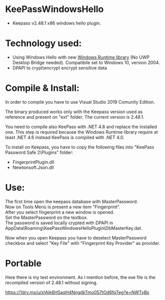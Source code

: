 # KeePassWindowsHello

- Keepass v2.48.1 x86 windows hello plugin.

# Technology used:

  - Using Windows Hello with new [Windows Runtime library](https://docs.microsoft.com/en-us/windows/apps/desktop/modernize/desktop-to-uwp-enhance) (No UWP Desktop Bridge needed). Compatibile set to Windows 10, version 2004.
  - DPAPI to crypt\encrypt encrypt sensitive data

# Compile & Install:

In order to compile you have to use Visual Studio 2019 Comunity Edition.

The binary produced works only with the Keepass version used as reference and present on "ext" folder. The current version is 2.48.1.

You need to compile also KeePass with .NET 4.8 and replace the installed one. This step is required because the Windows Runtime library require at least .NET 4.6 instead KeePass is compiled with .NET 4.0.

To install on Keepass, you have to copy the following files into "KeePass Password Safe 2\Plugins" folder:
  - FingerprintPlugin.dll
  - Newtonsoft.Json.dll

# Use:

The first time open the keepass database with MasterPassword.<br>
Now on Tools Menù is present a new item "Fingerprint".<br>
After you select fingerprint a new window is opened.<br>
Set the MasterPassword on the textbox.<br>
The password is saved locally crypted with DPAPI in AppData\Roaming\KeePassWindowsHelloPlugin\DbMasterKey.dat.<br>

Now when you open Keepass you have to deselect MasterPassword checkbox and select "Key File" with "Fingerprint Key Provider" as provider.


# Portable

Here there is my test environment. As I mention before, the exe file is the recompiled version of 2.48.1 without signing. 

https://1drv.ms/u/s!Ajk6HSaqH4NngdkTmo057tOd6fqTeg?e=NWTyBs
